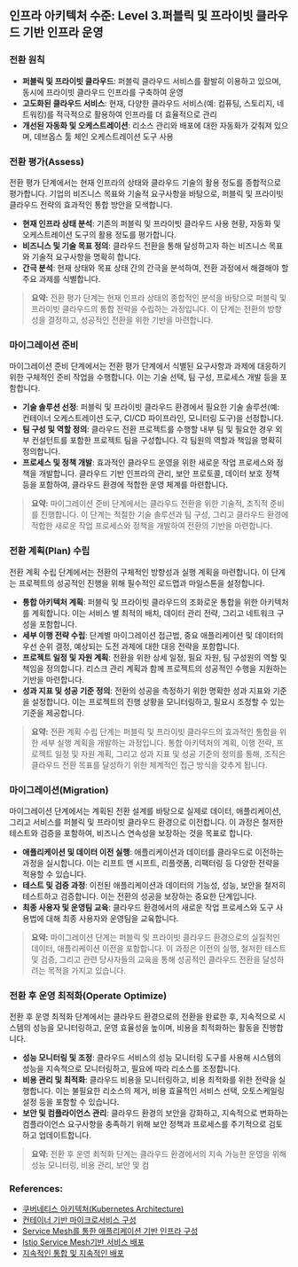 ## 인프라 아키텍처 수준: Level 3.퍼블릭 및 프라이빗 클라우드 기반 인프라 운영

### 전환 원칙
- **퍼블릭 및 프라이빗 클라우드**: 퍼블릭 클라우드 서비스를 활발히 이용하고 있으며, 동시에 프라이빗 클라우드 인프라를 구축하여 운영
- **고도화된 클라우드 서비스**: 현재, 다양한 클라우드 서비스(예: 컴퓨팅, 스토리지, 네트워킹)를 적극적으로 활용하여 인프라를 더 효율적으로 관리
- **개선된 자동화 및 오케스트레이션**: 리소스 관리와 배포에 대한 자동화가 갖춰져 있으며, 데브옵스 툴 체인  오케스트레이션 도구 사용

### 전환 평가(Assess)
전환 평가 단계에서는 현재 인프라의 상태와 클라우드 기술의 활용 정도를 종합적으로 평가합니다. 기업의 비즈니스 목표와 기술적 요구사항을 바탕으로, 퍼블릭 및 프라이빗 클라우드 전략의 효과적인 통합 방안을 모색합니다.
- **현재 인프라 상태 분석**: 기존의 퍼블릭 및 프라이빗 클라우드 사용 현황, 자동화 및 오케스트레이션 도구의 활용 정도를 평가합니다.
- **비즈니스 및 기술 목표 정의**: 클라우드 전환을 통해 달성하고자 하는 비즈니스 목표와 기술적 요구사항을 명확히 합니다.
- **간극 분석**: 현재 상태와 목표 상태 간의 간극을 분석하여, 전환 과정에서 해결해야 할 주요 과제를 식별합니다.

> **요약:** 전환 평가 단계는 현재 인프라 상태의 종합적인 분석을 바탕으로 퍼블릭 및 프라이빗 클라우드의 통합 전략을 수립하는 과정입니다. 이 단계는 전환의 방향성을 결정하고, 성공적인 전환을 위한 기반을 마련합니다.

### 마이그레이션 준비
마이그레이션 준비 단계에서는 전환 평가 단계에서 식별된 요구사항과 과제에 대응하기 위한 구체적인 준비 작업을 수행합니다. 이는 기술 선택, 팀 구성, 프로세스 개발 등을 포함합니다.
- **기술 솔루션 선정**: 퍼블릭 및 프라이빗 클라우드 환경에서 필요한 기술 솔루션(예: 컨테이너 오케스트레이션 도구, CI/CD 파이프라인, 모니터링 도구)을 선정합니다.
- **팀 구성 및 역할 정의**: 클라우드 전환 프로젝트를 수행할 내부 팀 및 필요한 경우 외부 컨설턴트를 포함한 프로젝트 팀을 구성합니다. 각 팀원의 역할과 책임을 명확히 정의합니다.
- **프로세스 및 정책 개발**: 효과적인 클라우드 운영을 위한 새로운 작업 프로세스와 정책을 개발합니다. 클라우드 기반 인프라의 관리, 보안 프로토콜, 데이터 보호 정책 등을 포함하여, 클라우드 환경에 적합한 운영 체계를 마련합니다.

> **요약:** 마이그레이션 준비 단계에서는 클라우드 전환을 위한 기술적, 조직적 준비를 진행합니다. 이 단계는 적절한 기술 솔루션과 팀 구성, 그리고 클라우드 환경에 적합한 새로운 작업 프로세스와 정책을 개발하여 전환의 기반을 마련합니다.

### 전환 계획(Plan) 수립
전환 계획 수립 단계에서는 전환의 구체적인 방향성과 실행 계획을 마련합니다. 이 단계는 프로젝트의 성공적인 진행을 위해 필수적인 로드맵과 마일스톤을 설정합니다.
- **통합 아키텍처 계획**: 퍼블릭 및 프라이빗 클라우드의 조화로운 통합을 위한 아키텍처를 계획합니다. 이는 서비스 별 최적의 배치, 데이터 관리 전략, 그리고 네트워크 구성을 포함합니다.
- **세부 이행 전략 수립**: 단계별 마이그레이션 접근법, 중요 애플리케이션 및 데이터의 우선 순위 결정, 예상되는 도전 과제에 대한 대응 전략을 포함합니다.
- **프로젝트 일정 및 자원 계획**: 전환을 위한 상세 일정, 필요 자원, 팀 구성원의 역할 및 책임을 정의합니다. 리스크 관리 계획과 함께 프로젝트의 성공적인 수행을 지원하는 기반을 마련합니다.
- **성과 지표 및 성공 기준 정의**: 전환의 성공을 측정하기 위한 명확한 성과 지표와 기준을 설정합니다. 이는 프로젝트의 진행 상황을 모니터링하고, 필요시 조정할 수 있는 기준을 제공합니다.

> **요약:** 전환 계획 수립 단계는 퍼블릭 및 프라이빗 클라우드의 효과적인 통합을 위한 세부 실행 계획을 개발하는 과정입니다. 통합 아키텍처의 계획, 이행 전략, 프로젝트 일정 및 자원 계획, 그리고 성과 지표 및 성공 기준의 정의를 통해, 조직은 클라우드 전환 목표를 달성하기 위한 체계적인 접근 방식을 갖추게 됩니다.

### 마이그레이션(Migration)
마이그레이션 단계에서는 계획된 전환 설계를 바탕으로 실제로 데이터, 애플리케이션, 그리고 서비스를 퍼블릭 및 프라이빗 클라우드 환경으로 이전합니다. 이 과정은 철저한 테스트와 검증을 포함하여, 비즈니스 연속성을 보장하는 것을 목표로 합니다.
- **애플리케이션 및 데이터 이전 실행**: 애플리케이션과 데이터를 클라우드로 이전하는 과정을 실시합니다. 이는 리프트 앤 시프트, 리플랫폼, 리팩터링 등 다양한 전략을 적용할 수 있습니다.
- **테스트 및 검증 과정**: 이전된 애플리케이션과 데이터의 기능성, 성능, 보안을 철저히 테스트하고 검증합니다. 이는 전환의 성공을 보장하는 중요한 단계입니다.
- **최종 사용자 및 운영팀 교육**: 클라우드 환경에서의 새로운 작업 프로세스와 도구 사용법에 대해 최종 사용자와 운영팀을 교육합니다.

> **요약:** 마이그레이션 단계는 퍼블릭 및 프라이빗 클라우드 환경으로의 실질적인 데이터, 애플리케이션 이전을 포함합니다. 이 과정은 이전의 실행, 철저한 테스트 및 검증, 그리고 관련 당사자들의 교육을 통해 성공적인 클라우드 전환을 달성하려는 목적을 가지고 있습니다.

### 전환 후 운영 최적화(Operate Optimize)
전환 후 운영 최적화 단계에서는 클라우드 환경으로의 전환을 완료한 후, 지속적으로 시스템의 성능을 모니터링하고, 운영 효율성을 높이며, 비용을 최적화하는 활동을 진행합니다.
- **성능 모니터링 및 조정**: 클라우드 서비스의 성능 모니터링 도구를 사용해 시스템의 성능을 지속적으로 모니터링하고, 필요에 따라 리소스를 조정합니다.
- **비용 관리 및 최적화**: 클라우드 비용을 모니터링하고, 비용 최적화를 위한 전략을 실행합니다. 이는 불필요한 리소스의 제거, 비용 효율적인 서비스 선택, 오토스케일링 설정 등을 포함할 수 있습니다.
- **보안 및 컴플라이언스 관리**: 클라우드 환경의 보안을 강화하고, 지속적으로 변화하는 컴플라이언스 요구사항을 충족하기 위해 보안 정책과 프로세스를 주기적으로 검토하고 업데이트합니다.

> **요약:** 전환 후 운영 최적화 단계는 클라우드 환경에서의 지속 가능한 운영을 위해 성능 모니터링, 비용 관리, 보안 및 컴

### References:
- <a href="https://www.msaschool.io/operation/operation/operation-four/" target="_blank">쿠버네티스 아키텍처(Kubernetes Architecture)</a>
- <a href="https://www.msaschool.io/operation/architecture/architecture-three/" target="_blank">컨테이너 기반 마이크로서비스 구성</a>
- <a href="https://www.msaschool.io/operation/architecture/architecture-two/" target="_blank">Service Mesh를 통한 애플리케이션 기반 인프라 구성</a>
- <a href="https://intro-kor.msaez.io/operation/ops-deploy-diagramming-advanced-istio/" target="_blank">Istio Service Mesh기반 서비스 배포</a>
- <a href="https://www.msaschool.io/operation/deployment/deployment-one/" target="_blank">지속적인 통합 및 지속적인 배포</a>